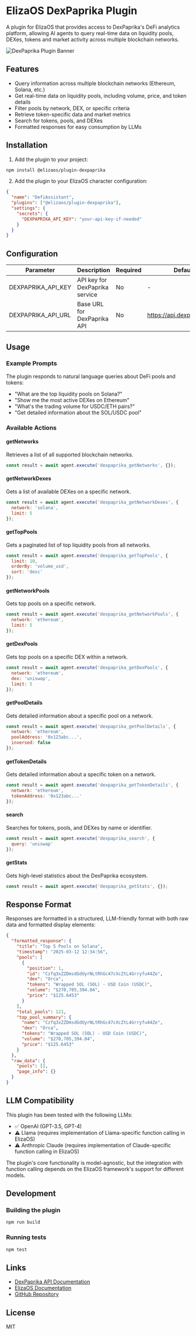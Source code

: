 # ElizaOS DexPaprika Plugin

A plugin for ElizaOS that provides access to DexPaprika's DeFi analytics platform, allowing AI agents to query real-time data on liquidity pools, DEXes, tokens and market activity across multiple blockchain networks.

![DexPaprika Plugin Banner](./images/banner.png)

## Features

- Query information across multiple blockchain networks (Ethereum, Solana, etc.)
- Get real-time data on liquidity pools, including volume, price, and token details
- Filter pools by network, DEX, or specific criteria
- Retrieve token-specific data and market metrics
- Search for tokens, pools, and DEXes
- Formatted responses for easy consumption by LLMs

## Installation

1. Add the plugin to your project:

```bash
npm install @elizaos/plugin-dexpaprika
```

2. Add the plugin to your ElizaOS character configuration:

```json
{
  "name": "DefiAssistant",
  "plugins": ["@elizaos/plugin-dexpaprika"],
  "settings": {
    "secrets": {
      "DEXPAPRIKA_API_KEY": "your-api-key-if-needed"
    }
  }
}
```

## Configuration

| Parameter | Description | Required | Default |
|-----------|-------------|----------|---------|
| DEXPAPRIKA_API_KEY | API key for DexPaprika service | No | - |
| DEXPAPRIKA_API_URL | Base URL for DexPaprika API | No | https://api.dexpaprika.com |

## Usage

### Example Prompts

The plugin responds to natural language queries about DeFi pools and tokens:

- "What are the top liquidity pools on Solana?"
- "Show me the most active DEXes on Ethereum"
- "What's the trading volume for USDC/ETH pairs?"
- "Get detailed information about the SOL/USDC pool"

### Available Actions

#### getNetworks

Retrieves a list of all supported blockchain networks.

```javascript
const result = await agent.execute('dexpaprika_getNetworks', {});
```

#### getNetworkDexes

Gets a list of available DEXes on a specific network.

```javascript
const result = await agent.execute('dexpaprika_getNetworkDexes', {
  network: 'solana',
  limit: 5
});
```

#### getTopPools

Gets a paginated list of top liquidity pools from all networks.

```javascript
const result = await agent.execute('dexpaprika_getTopPools', {
  limit: 10,
  orderBy: 'volume_usd',
  sort: 'desc'
});
```

#### getNetworkPools

Gets top pools on a specific network.

```javascript
const result = await agent.execute('dexpaprika_getNetworkPools', {
  network: 'ethereum',
  limit: 5
});
```

#### getDexPools

Gets top pools on a specific DEX within a network.

```javascript
const result = await agent.execute('dexpaprika_getDexPools', {
  network: 'ethereum',
  dex: 'uniswap',
  limit: 5
});
```

#### getPoolDetails

Gets detailed information about a specific pool on a network.

```javascript
const result = await agent.execute('dexpaprika_getPoolDetails', {
  network: 'ethereum',
  poolAddress: '0x123abc...',
  inversed: false
});
```

#### getTokenDetails

Gets detailed information about a specific token on a network.

```javascript
const result = await agent.execute('dexpaprika_getTokenDetails', {
  network: 'ethereum',
  tokenAddress: '0x123abc...'
});
```

#### search

Searches for tokens, pools, and DEXes by name or identifier.

```javascript
const result = await agent.execute('dexpaprika_search', {
  query: 'uniswap'
});
```

#### getStats

Gets high-level statistics about the DexPaprika ecosystem.

```javascript
const result = await agent.execute('dexpaprika_getStats', {});
```

## Response Format

Responses are formatted in a structured, LLM-friendly format with both raw data and formatted display elements:

```json
{
  "formatted_response": {
    "title": "Top 5 Pools on Solana",
    "timestamp": "2025-03-12 12:34:56",
    "pools": [
      {
        "position": 1,
        "id": "Czfq3xZZDmsdGdUyrNLtRhGc47cXcZtL4Grryfu44Ze",
        "dex": "Orca",
        "tokens": "Wrapped SOL (SOL) - USD Coin (USDC)",
        "volume": "$270,705,394.04",
        "price": "$125.6453"
      }
    ],
    "total_pools": 121,
    "top_pool_summary": {
      "name": "Czfq3xZZDmsdGdUyrNLtRhGc47cXcZtL4Grryfu44Ze",
      "dex": "Orca",
      "tokens": "Wrapped SOL (SOL) - USD Coin (USDC)",
      "volume": "$270,705,394.04",
      "price": "$125.6453"
    }
  },
  "raw_data": {
    "pools": [],
    "page_info": {}
  }
}
```

## LLM Compatibility

This plugin has been tested with the following LLMs:

- ✅ OpenAI (GPT-3.5, GPT-4)
- ⚠️ Llama (requires implementation of Llama-specific function calling in ElizaOS)
- ⚠️ Anthropic Claude (requires implementation of Claude-specific function calling in ElizaOS)

The plugin's core functionality is model-agnostic, but the integration with function calling depends on the ElizaOS framework's support for different models.

## Development

### Building the plugin

```bash
npm run build
```

### Running tests

```bash
npm test
```

## Links

- [DexPaprika API Documentation](https://api.dexpaprika.com/docs)
- [ElizaOS Documentation](https://elizaos.com/docs)
- [GitHub Repository](https://github.com/yourusername/plugin-dexpaprika)

## License

MIT 